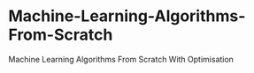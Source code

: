 # Machine-Learning-Algorithms-From-Scratch
Machine Learning Algorithms From Scratch With Optimisation 
